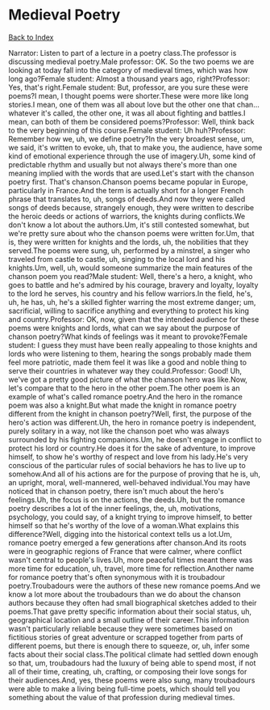 # Medieval Poetry
[Back to Index](https://github.com/windows10010/tpoExtractor/blob/master/README.md)

Narrator: Listen to part of a lecture in a poetry class.The professor is discussing medieval poetry.Male professor: OK. So the two poems we are looking at today fall into the category of medieval times, which was how long ago?Female student: Almost a thousand years ago, right?Professor: Yes, that's right.Female student: But, professor, are you sure these were poems?I mean, I thought poems were shorter.These were more like long stories.I mean, one of them was all about love but the other one that chan... whatever it's called, the other one, it was all about fighting and battles.I mean, can both of them be considered poems?Professor: Well, think back to the very beginning of this course.Female student: Uh huh?Professor: Remember how we, uh, we define poetry?In the very broadest sense, um, we said, it's written to evoke, uh, that to make you, the audience, have some kind of emotional experience through the use of imagery.Uh, some kind of predictable rhythm and usually but not always there's more than one meaning implied with the words that are used.Let's start with the chanson poetry first. That's chanson.Chanson poems became popular in Europe, particularly in France.And the term is actually short for a longer French phrase that translates to, uh, songs of deeds.And now they were called songs of deeds because, strangely enough, they were written to describe the heroic deeds or actions of warriors, the knights during conflicts.We don't know a lot about the authors.Um, it's still contested somewhat, but we're pretty sure about who the chanson poems were written for.Um, that is, they were written for knights and the lords, uh, the nobilities that they served.The poems were sung, uh, performed by a minstrel, a singer who traveled from castle to castle, uh, singing to the local lord and his knights.Um, well, uh, would someone summarize the main features of the chanson poem you read?Male student: Well, there's a hero, a knight, who goes to battle and he's admired by his courage, bravery and loyalty, loyalty to the lord he serves, his country and his fellow warriors.In the field, he's, uh, he has, uh, he's a skilled fighter warring the most extreme danger; um, sacrificial, willing to sacrifice anything and everything to protect his king and country.Professor: OK, now, given that the intended audience for these poems were knights and lords, what can we say about the purpose of chanson poetry?What kinds of feelings was it meant to provoke?Female student: I guess they must have been really appealing to those knights and lords who were listening to them, hearing the songs probably made them feel more patriotic, made them feel it was like a good and noble thing to serve their countries in whatever way they could.Professor: Good! Uh, we've got a pretty good picture of what the chanson hero was like.Now, let's compare that to the hero in the other poem.The other poem is an example of what's called romance poetry.And the hero in the romance poem was also a knight.But what made the knight in romance poetry different from the knight in chanson poetry?Well, first, the purpose of the hero's action was different.Uh, the hero in romance poetry is independent, purely solitary in a way, not like the chanson poet who was always surrounded by his fighting companions.Um, he doesn't engage in conflict to protect his lord or country.He does it for the sake of adventure, to improve himself, to show he's worthy of respect and love from his lady.He's very conscious of the particular rules of social behaviors he has to live up to somehow.And all of his actions are for the purpose of proving that he is, uh, an upright, moral, well-mannered, well-behaved individual.You may have noticed that in chanson poetry, there isn't much about the hero's feelings.Uh, the focus is on the actions, the deeds.Uh, but the romance poetry describes a lot of the inner feelings, the, uh, motivations, psychology, you could say, of a knight trying to improve himself, to better himself so that he's worthy of the love of a woman.What explains this difference?Well, digging into the historical context tells us a lot.Um, romance poetry emerged a few generations after chanson.And its roots were in geographic regions of France that were calmer, where conflict wasn't central to people's lives.Uh, more peaceful times meant there was more time for education, uh, travel, more time for reflection.Another name for romance poetry that's often synonymous with it is troubadour poetry.Troubadours were the authors of these new romance poems.And we know a lot more about the troubadours than we do about the chanson authors because they often had small biographical sketches added to their poems.That gave pretty specific information about their social status, uh, geographical location and a small outline of their career.This information wasn't particularly reliable because they were sometimes based on fictitious stories of great adventure or scrapped together from parts of different poems, but there is enough there to squeeze, or, uh, infer some facts about their social class.The political climate had settled down enough so that, um, troubadours had the luxury of being able to spend most, if not all of their time, creating, uh, crafting, or composing their love songs for their audiences.And, yes, these poems were also sung, many troubadours were able to make a living being full-time poets, which should tell you something about the value of that profession during medieval times.
 